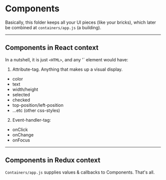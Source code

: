 # Components

Basically, this folder keeps all your UI pieces (like your bricks), which later be combined 
at `containers/app.js` (a building).

---

## Components in React context

In a nutshell, it is just `<HTML>`, and any '<HTML>` element would have:

1. Attribute-tag. Anything that makes up a visual display.

- color
- text
- width/height
- selected
- checked
- top-position/left-position
- ...etc (other css-styles)


2. Event-handler-tag:

- onClick
- onChange
- onFocus

--- 

## Components in Redux context

 `Containers/app.js` supplies values & callbacks to Components. That's all.
